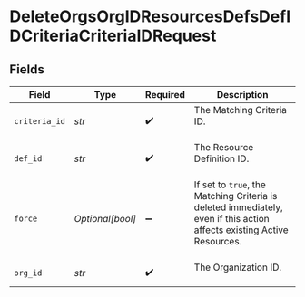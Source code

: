 # DeleteOrgsOrgIDResourcesDefsDefIDCriteriaCriteriaIDRequest


## Fields

| Field                                                                                                                    | Type                                                                                                                     | Required                                                                                                                 | Description                                                                                                              |
| ------------------------------------------------------------------------------------------------------------------------ | ------------------------------------------------------------------------------------------------------------------------ | ------------------------------------------------------------------------------------------------------------------------ | ------------------------------------------------------------------------------------------------------------------------ |
| `criteria_id`                                                                                                            | *str*                                                                                                                    | :heavy_check_mark:                                                                                                       | The Matching Criteria ID.<br/><br/>                                                                                      |
| `def_id`                                                                                                                 | *str*                                                                                                                    | :heavy_check_mark:                                                                                                       | The Resource Definition ID.<br/><br/>                                                                                    |
| `force`                                                                                                                  | *Optional[bool]*                                                                                                         | :heavy_minus_sign:                                                                                                       | If set to `true`, the Matching Criteria is deleted immediately, even if this action affects existing Active Resources.<br/><br/> |
| `org_id`                                                                                                                 | *str*                                                                                                                    | :heavy_check_mark:                                                                                                       | The Organization ID.<br/><br/>                                                                                           |